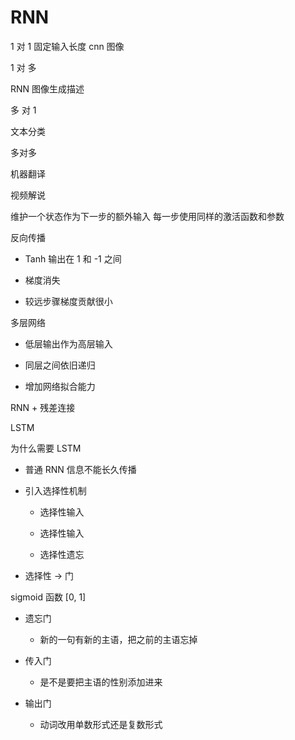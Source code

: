 # RNN

1 对 1
固定输入长度 cnn 图像

1 对 多

RNN 图像生成描述

多 对 1 

文本分类

多对多

机器翻译

视频解说

维护一个状态作为下一步的额外输入
每一步使用同样的激活函数和参数

反向传播

* Tanh 输出在 1 和 -1 之间

* 梯度消失

* 较远步骤梯度贡献很小

多层网络

* 低层输出作为高层输入

* 同层之间依旧递归

* 增加网络拟合能力

RNN + 残差连接

LSTM 

为什么需要 LSTM

* 普通 RNN 信息不能长久传播

* 引入选择性机制

    * 选择性输入

    * 选择性输入

    * 选择性遗忘

* 选择性 -> 门

sigmoid 函数 [0, 1]

* 遗忘门

    * 新的一句有新的主语，把之前的主语忘掉

* 传入门

    * 是不是要把主语的性别添加进来

* 输出门

    * 动词改用单数形式还是复数形式
